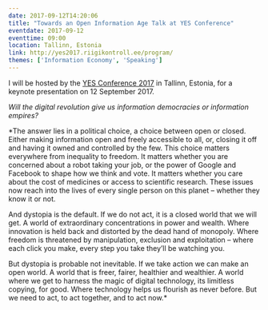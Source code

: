```yaml
---
date: 2017-09-12T14:20:06
title: "Towards an Open Information Age Talk at YES Conference"
eventdate: 2017-09-12
eventtime: 09:00
location: Tallinn, Estonia
link: http://yes2017.riigikontroll.ee/program/
themes: ['Information Economy', 'Speaking']
---
```



I will be hosted by the [YES Conference 2017](http://yes2017.riigikontroll.ee/program/) in Tallinn, Estonia, for a keynote presentation on 12 September 2017.

*Will the digital revolution give us information democracies or information empires?*

*The answer lies in a political choice, a choice between open or closed. Either making information open and freely accessible to all, or, closing it off and having it owned and controlled by the few. This choice matters everywhere from inequality to freedom. It matters whether you are concerned about a robot taking your job, or the power of Google and Facebook to shape how we think and vote. It matters whether you care about the cost of medicines or access to scientific research. These issues now reach into the lives of every single person on this planet – whether they know it or not.

And dystopia is the default. If we do not act, it is a closed world that we will get. A world of extraordinary concentrations in power and wealth. Where innovation is held back and distorted by the dead hand of monopoly. Where freedom is threatened by manipulation, exclusion and exploitation – where each click you make, every step you take they’ll be watching you.

But dystopia is probable not inevitable. If we take action we can make an open world. A world that is freer, fairer, healthier and wealthier. A world where we get to harness the magic of digital technology, its limitless copying, for good. Where technology helps us flourish as never before. But we need to act, to act together, and to act now.*
